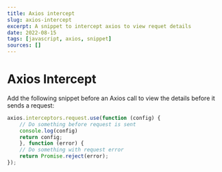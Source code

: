 ```yaml
---
title: Axios intercept
slug: axios-intercept
excerpt: A snippet to intercept axios to view requet details
date: 2022-08-15
tags: [javascript, axios, snippet]
sources: []
---
```


# Axios Intercept

Add the following snippet before an Axios call to view the details before it sends a request:

```js
axios.interceptors.request.use(function (config) {
    // Do something before request is sent
    console.log(config)
    return config;
    }, function (error) {
    // Do something with request error
    return Promise.reject(error);
});
```